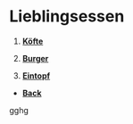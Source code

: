 # Lieblingsessen

1. **[Köfte](Köfte.md)**

2. **[Burger](burger.md)**

3. **[Eintopf](eintopf.md)**

- **[Back](../inhalt.md)**
 

 gghg